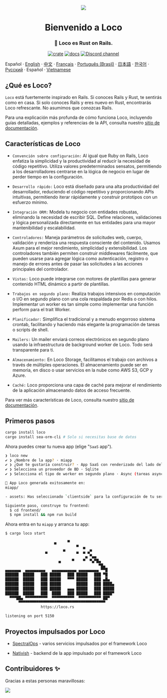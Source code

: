 <div align="center">

   <img src="https://github.com/loco-rs/loco/assets/83390/992d215a-3cd3-42ee-a1c7-de9fd25a5bac"/>

   <h1>Bienvenido a Loco</h1>

   <h3>
   <!-- <snip id="description" inject_from="yaml"> -->
🚂 Loco es Rust on Rails.
<!--</snip> -->
   </h3>

   [![crate](https://img.shields.io/crates/v/loco-rs.svg)](https://crates.io/crates/loco-rs)
   [![docs](https://docs.rs/loco-rs/badge.svg)](https://docs.rs/loco-rs)
   [![Discord channel](https://img.shields.io/badge/discord-Join-us)](https://discord.gg/fTvyBzwKS8)

 </div>

Español · [English](./README.md) · [中文](./README-zh_CN.md) · [Français](./README.fr.md) · [Português (Brasil)](./README-pt_BR.md) · [日本語](./README.ja.md) · [한국어](./README.ko.md) · [Русский](./README.ru.md) · Español · [Vietnamese](./README.vi.md)

## ¿Qué es Loco?

`Loco` está fuertemente inspirado en Rails. Si conoces Rails y Rust, te sentirás como en casa. Si solo conoces Rails y eres nuevo en Rust, encontrarás Loco refrescante. No asumimos que conozcas Rails.

Para una explicación más profunda de cómo funciona Loco, incluyendo guías detalladas, ejemplos y referencias de la API, consulta nuestro [sitio de documentación](https://loco.rs).

## Características de Loco

* `Convención sobre configuración:` Al igual que Ruby on Rails, Loco enfatiza la simplicidad y la productividad al reducir la necesidad de código repetitivo. Utiliza valores predeterminados sensatos, permitiendo a los desarrolladores centrarse en la lógica de negocio en lugar de perder tiempo en la configuración.

* `Desarrollo rápido:` Loco está diseñado para una alta productividad del desarrollador, reduciendo el código repetitivo y proporcionando APIs intuitivas, permitiendo iterar rápidamente y construir prototipos con un esfuerzo mínimo.

* `Integración ORM:` Modela tu negocio con entidades robustas, eliminando la necesidad de escribir SQL. Define relaciones, validaciones y lógica personalizada directamente en tus entidades para una mayor mantenibilidad y escalabilidad.

* `Controladores:` Maneja parámetros de solicitudes web, cuerpo, validación y renderiza una respuesta consciente del contenido. Usamos Axum para el mejor rendimiento, simplicidad y extensibilidad. Los controladores también permiten construir middlewares fácilmente, que pueden usarse para agregar lógica como autenticación, registro o manejo de errores antes de pasar las solicitudes a las acciones principales del controlador.

* `Vistas:` Loco puede integrarse con motores de plantillas para generar contenido HTML dinámico a partir de plantillas.

* `Trabajos en segundo plano:` Realiza trabajos intensivos en computación o I/O en segundo plano con una cola respaldada por Redis o con hilos. Implementar un worker es tan simple como implementar una función perform para el trait Worker.

* `Planificador:` Simplifica el tradicional y a menudo engorroso sistema crontab, facilitando y haciendo más elegante la programación de tareas o scripts de shell.

* `Mailers:` Un mailer enviará correos electrónicos en segundo plano usando la infraestructura de background worker de Loco. Todo será transparente para ti.

* `Almacenamiento:` En Loco Storage, facilitamos el trabajo con archivos a través de múltiples operaciones. El almacenamiento puede ser en memoria, en disco o usar servicios en la nube como AWS S3, GCP y Azure.

* `Caché:` Loco proporciona una capa de caché para mejorar el rendimiento de la aplicación almacenando datos de acceso frecuente.

Para ver más características de Loco, consulta nuestro [sitio de documentación](https://loco.rs/docs/getting-started/tour/).

## Primeros pasos
<!-- <snip id="quick-installation-command" inject_from="yaml" template="sh"> -->
```sh
cargo install loco
cargo install sea-orm-cli # Solo si necesitas base de datos
```
<!-- </snip> -->

Ahora puedes crear tu nueva app (elige "`SaaS` app").

<!-- <snip id="loco-cli-new-from-template" inject_from="yaml" template="sh"> -->
```sh
❯ loco new
✔ ❯ ¿Nombre de la app? · miapp
✔ ❯ ¿Qué te gustaría construir? · App SaaS con renderizado del lado del cliente
✔ ❯ Selecciona un proveedor de BD · Sqlite
✔ ❯ Selecciona el tipo de worker en segundo plano · Async (tareas async in-process con tokio)

🚂 App Loco generada exitosamente en:
miapp/

- assets: Has seleccionado `clientside` para la configuración de tu servidor de assets.

Siguiente paso, construye tu frontend:
  $ cd frontend/
  $ npm install && npm run build
```
<!-- </snip> -->

Ahora entra en tu `miapp` y arranca tu app:
<!-- <snip id="starting-the-server-command-with-output" inject_from="yaml" template="sh"> -->
```sh
$ cargo loco start

                      ▄     ▀
                                ▀  ▄
                  ▄       ▀     ▄  ▄ ▄▀
                                    ▄ ▀▄▄
                        ▄     ▀    ▀  ▀▄▀█▄
                                          ▀█▄
▄▄▄▄▄▄▄  ▄▄▄▄▄▄▄▄▄   ▄▄▄▄▄▄▄▄▄▄▄ ▄▄▄▄▄▄▄▄▄ ▀▀█
██████  █████   ███ █████   ███ █████   ███ ▀█
██████  █████   ███ █████   ▀▀▀ █████   ███ ▄█▄
██████  █████   ███ █████       █████   ███ ████▄
██████  █████   ███ █████   ▄▄▄ █████   ███ █████
██████  █████   ███  ████   ███ █████   ███ ████▀
  ▀▀▀██▄ ▀▀▀▀▀▀▀▀▀▀  ▀▀▀▀▀▀▀▀▀▀  ▀▀▀▀▀▀▀▀▀▀ ██▀
      ▀▀▀▀▀▀▀▀▀▀▀▀▀▀▀▀▀▀▀▀▀▀▀▀▀▀▀▀▀▀▀▀▀▀▀▀▀▀▀
                https://loco.rs

listening on port 5150
```
<!-- </snip> -->

## Proyectos impulsados por Loco

* [SpectralOps](https://spectralops.io) - varios servicios impulsados por el framework Loco

* [Nativish](https://nativi.sh) - backend de la app impulsado por el framework Loco

## Contribuidores ✨

Gracias a estas personas maravillosas:

<a href="https://github.com/loco-rs/loco/graphs/contributors">
  <img src="https://contrib.rocks/image?repo=loco-rs/loco" />
</a>
